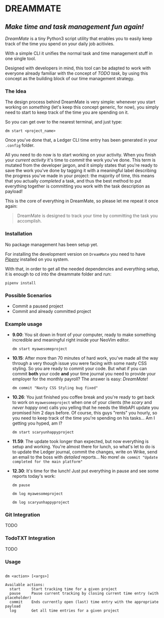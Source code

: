 # DREAMMATE

## _Make time and task management fun again!_

*DreamMate* is a tiny Python3 script utility that enables you to easily keep track of the time you spend on your daily job acitivies.

With a simple CLI it unifies the normal task and time management stuff in one single tool.

Designed with developers in mind, this tool can be adapted to work with everyone already familiar with the concept of *TODO task*, by using this concept as the building block of our time management strategy.

### The Idea

The design process behind DreamMate is very simple: whenever you start working on _something_ (let's keep this concept generic, for now), you simply need to start to keep track of the time you are spending on it.

So you can get over to the nearest terminal, and just type:
```
dm start <project_name>
```

Once you've done that, a Ledger CLI time entry has been generated in your `.config` folder.

All you need to do now is to start working on your activity.
When you finish your _current activity_ it's time to *commit* the work you've done.
This term is mutated from the developer jargon, and it simply states that you're ready to save the work you've done by tagging it with a meaningful label describing the progress you've made in your project: the majority of time, this means that you actually *completed* a task, and thus the best method to put everything together is committing you work with the task description as payload!

This is the core of everything in DreamMate, so please let me repeat it once again:

> DreamMate is designed to track your time by committing the task you accomplish.

### Installation

No package management has been setup yet.

For installing the development version on `DreamMate` you need to have [*Pipenv*](https://pipenv.kennethreitz.org/en/latest/) installed on you system. 

With that, in order to get all the needed dependencies and everything setup, it is enough to cd into the dreammate folder and run:

`pipenv install`

### Possible Scenarios

* Commit a paused project
* Commit and already committed project

### Example usage

- **9.00**: You sit down in front of your computer, ready to make something incredible and meaningful right inside your NeoVim editor.

  `dm start myawesomeproject`


- **10.15**: After more than 70 minutes of hard work, you've made all the way through a very though issue you were facing with some nasty CSS styling. So you are ready to commit your code. But what if you can commit **both** your code **and** your time journal you need to provide your employer for the monthly payroll? The answer is easy: *DreamMate*!

  `dm commit "Nasty CSS Styling bug fixed"`

- **10.26**: You just finished you coffee break and you're ready to get back to work on `myawesomeproject` when one of your clients (the *scary* and *never happy* one) calls you yelling that he needs the WebAPI update you promised him 2 days before. Of course, this guys "rents" you hourly, so you need to keep track of the time you're spending on his tasks... Am I getting you hyped, am I?
  
  `dm start scaryunhappyproject`

- **11.59**: The update took longer than expected, but now everything is setup and working. You're almost there for lunch, so what's let to do is to update the Ledger journal, commit the changes, write on Wrike, send an email to the boss with *detailed* reports... No more!
`dm commit "Update completed for the main platform"`

- **12.30**: It's time for the lunch! Just put everything in pause and see some reports today's work:

  `dm pause`
  
  `dm log myawesomeproject`
  
  `dm log scaryunhappyproject`

### Git Integration

TODO

### TodoTXT Integration

TODO

### Usage

```

dm <action> [<args>]

Available actions:
  start     Start tracking time for a given project
  pause     Pause current tracking by closing current time entry (with placeholder)
  commit    Ends currently open (last) time entry with the appropriate payload
  log       Get all time entries for a given project
```
